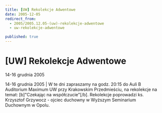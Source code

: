 ```yaml
---
title: [UW] Rekolekcje Adwentowe
date: 2005-12-05
redirect_from: 
  - 2005/2005.12.05-(uw)-rekolekcje-adwentowe
  - uw-rekolekcje-adwentowe

published: true
---
```




# [UW] Rekolekcje Adwentowe

<time>14-16 grudnia 2005</time>

14-16 grudnia 2005 | W te dni zapraszamy na godz. 20:15 do Auli B Auditorium Maximum UW przy Krakowskim Przedmieściu, na rekolekcje na temat: [b]"Czekając na współczucie"[/b]. Rekolekcje poprowadzi ks. Krzysztof Grzywocz - ojciec duchowny w Wyższym Seminarium Duchownym w Opolu.

<!--CONTENT FROM OLD SERVER (jos before 2013): 14-16 grudnia 2005 | W te dni zapraszamy na godz. 20:15 do Auli B Auditorium Maximum UW przy Krakowskim Przedmieściu, na rekolekcje na temat: [b]"Czekając na współczucie"[/b]. Rekolekcje poprowadzi ks. Krzysztof Grzywocz - ojciec duchowny w Wyższym Seminarium Duchownym w Opolu.
-->

<!--{{json:{"created_date":"2005-12-05 11:34:24","publish_down":"0000-00-00 00:00:00","id":"287"}}}-->